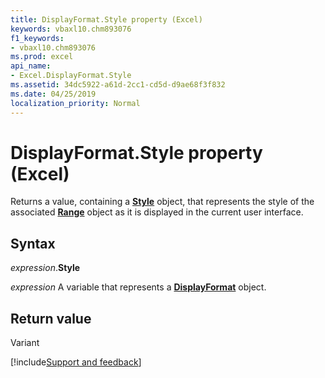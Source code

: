 ```yaml
---
title: DisplayFormat.Style property (Excel)
keywords: vbaxl10.chm893076
f1_keywords:
- vbaxl10.chm893076
ms.prod: excel
api_name:
- Excel.DisplayFormat.Style
ms.assetid: 34dc5922-a61d-2cc1-cd5d-d9ae68f3f832
ms.date: 04/25/2019
localization_priority: Normal
---
```



# DisplayFormat.Style property (Excel)

Returns a value, containing a **[Style](Excel.Style.md)** object, that represents the style of the associated **[Range](Excel.Range(object).md)** object as it is displayed in the current user interface.


## Syntax

_expression_.**Style**

_expression_ A variable that represents a **[DisplayFormat](Excel.DisplayFormat.md)** object.


## Return value

Variant




[!include[Support and feedback](~/includes/feedback-boilerplate.md)]